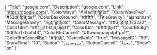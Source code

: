 {
"Title": "google.com",
"Description": "google.com",
"Link": "https://google.com/",
"ColorWave": "#14acfjfjfjjfjdf",
"ColorWaveTwo": "#53dfjfjfjfjdef",
"ColorBackGround": "#ffffff",
"TitleGravity": "ajahahhsh",
"MessageGravity": "rigfjfjjfjfjdht",
"ColorMessage": "#ff3jtjfjfjfjf23232",
"ColorTitle": "#ff1jjjj111kfjdjdjdj11",
"ColorBtn": "#fffffjfjjrff",
"ColorBtnBg": "#00fokfkfka043",
"ColorBtnCancell": "#ffowoqpappdpffppff",
"ColorBtnCancellBg": "#fjfjjfj",
"Cancellable": "true",
"MessageID": "99",
"ShowTime": "10",
"Button": "پـیـوسـتـن",
"ButtonCancell": "بـعـدا",
"Show": "on"
}
